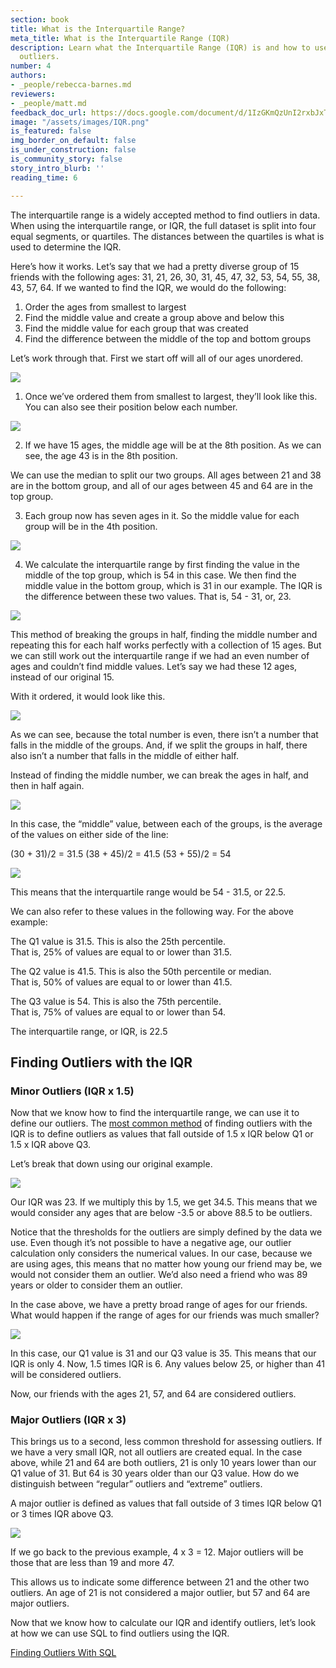 ```yaml
---
section: book
title: What is the Interquartile Range?
meta_title: What is the Interquartile Range (IQR)
description: Learn what the Interquartile Range (IQR) is and how to use it to determine
  outliers.
number: 4
authors:
- _people/rebecca-barnes.md
reviewers:
- _people/matt.md
feedback_doc_url: https://docs.google.com/document/d/1IzGKmQzUnI2rxbJxTfESTe-HFiRwuwNLyicJoKPNaCg/edit?usp=sharing
image: "/assets/images/IQR.png"
is_featured: false
img_border_on_default: false
is_under_construction: false
is_community_story: false
story_intro_blurb: ''
reading_time: 6

---
```

The interquartile range is a widely accepted method to find outliers in data. When using the interquartile range, or IQR, the full dataset is split into four equal segments, or quartiles. The distances between the quartiles is what is used to determine the IQR.

Here’s how it works. Let’s say that we had a pretty diverse group of 15 friends with the following ages: 31, 21, 26, 30, 31, 45, 47, 32, 53, 54, 55, 38, 43, 57, 64. If we wanted to find the IQR, we would do the following:

1. Order the ages from smallest to largest
2. Find the middle value and create a group above and below this
3. Find the middle value for each group that was created
4. Find the difference between the middle of the top and bottom groups

Let’s work through that. First we start off will all of our ages unordered.

![](https://lh5.googleusercontent.com/nDeSsBmZJjhl61DJiAmG9d7av5-CG35ZvfidMForh9VkUGuCksKm0usTtMFqulMUHp1JkZhaOkEDGGcdiH1JWVeIvclpceL9HWLtkUWR1oyreNOw4V7yxc6C__bjRT3gxJS9Y5ig)

1. Once we’ve ordered them from smallest to largest, they’ll look like this. You can also see their position below each number.

![](https://lh6.googleusercontent.com/l2ws87Y1rbu3d-Z6asVILaNuumv_cGuBr6934-DtQ3P2OEr-QRwPJrCAJ7wYNvDbENe2KHIm2o-_4cOGRI5NuB0s9JEkJmh_vcTp486fCIxkc4UDaI6UWJtQEqZtpTzOYsJ2tPal)

2. If we have 15 ages, the middle age will be at the 8th position. As we can see, the age 43 is in the 8th position.

We can use the median to split our two groups. All ages between 21 and 38 are in the bottom group, and all of our ages between 45 and 64 are in the top group.

3. Each group now has seven ages in it. So the middle value for each group will be in the 4th position.

![](https://lh5.googleusercontent.com/pN-65MSvmvzOIcfIDTqb62YJcdy5T8Ix9Ea938FTeHOREF1Go8wu4dTgQVGfHMY9mEZ3kLJFgJyIGMDt-5hQn1wremrmVesLpWjUUl7IIqb98cyQTzWhkTHOvZG2m2OlnJdsxdcP)

4. We calculate the interquartile range by first finding the value in the middle of the top group, which is 54 in this case. We then find the middle value in the bottom group, which is 31 in our example. The IQR is the difference between these two values. That is, 54 - 31, or, 23.

![](https://lh3.googleusercontent.com/2LjjyI8BSlgHMxs9K-orraPJKDKE2UtfMW1taTakM8Wq3T1MPpfYOAYK8SyHD8NC0_8Xfgod8jWEAbVUgkPcVnsxHj5wmK6zkA1hokEd-osj0WZrm8AGBXxl4RslGdbbJS9IT5rz)

This method of breaking the groups in half, finding the middle number and repeating this for each half works perfectly with a collection of 15 ages. But we can still work out the interquartile range if we had an even number of ages and couldn’t find middle values. Let’s say we had these 12 ages, instead of our original 15.

With it ordered, it would look like this.

![](https://lh4.googleusercontent.com/FugAjUamvQ5IdlnCYK1uPe-mBM9o4NPxGOEvpyNCFEbmP_C0g5Cx0nYQnsRR4HLEUwTXFfQHIsmloligxW72V3vbV41iuxbj00qZNSLASnAs_YnUZoAqFeOqCBDygK4v8N4dyZzN)

As we can see, because the total number is even, there isn’t a number that falls in the middle of the groups. And, if we split the groups in half, there also isn’t a number that falls in the middle of either half.

Instead of finding the middle number, we can break the ages in half, and then in half again.

![](https://lh3.googleusercontent.com/brdWyRjuqIyr8zJ615NddnivW0HWrVZl5x1sWyASpoV5VxhQmVlpK14YhhKthNYqQoE2ZUDECrUgS7gjR5RiPsizRepJMGTwCl0ExAjty81LNo6BPLuYwlJhyRZkkiQcD4x7r7us)

In this case, the “middle” value, between each of the groups, is the average of the values on either side of the line:

(30 + 31)/2 = 31.5 (38 + 45)/2 = 41.5 (53 + 55)/2 = 54

![](https://lh6.googleusercontent.com/tGgANYECd6DTSJvQ7oyUDHy26NteGCGiJgwpx9dMmuquFbkp_YCt2U9bXAoSRNemkRsG0VdgJ_oxwK4yPcIkaS64Gan-X1B1I5Ll9SLU9VYLX5jlubqZDfuMLOtV3Zu02auo88Pd)

This means that the interquartile range would be 54 - 31.5, or 22.5.

We can also refer to these values in the following way. For the above example:

The Q1 value is 31.5. This is also the 25th percentile.   
That is, 25% of values are equal to or lower than 31.5.

The Q2 value is 41.5. This is also the 50th percentile or median.   
That is, 50% of values are equal to or lower than 41.5.

The Q3 value is 54. This is also the 75th percentile.   
That is, 75% of values are equal to or lower than 54.

The interquartile range, or IQR, is 22.5

## Finding Outliers with the IQR

### Minor Outliers (IQR x 1.5)

Now that we know how to find the interquartile range, we can use it to define our outliers. The [most common method](https://math.stackexchange.com/questions/966331/why-john-tukey-set-1-5-iqr-to-detect-outliers-instead-of-1-or-2) of finding outliers with the IQR is to define outliers as values that fall outside of 1.5 x IQR below Q1 or 1.5 x IQR above Q3.

Let’s break that down using our original example.

![](https://lh6.googleusercontent.com/GqSCvBR6_u2e3GM-bGS8aJRtMdkk3xwPD1t9SvmIn4Vs9xIZPe8BjvJf_2IG1M4Tx_GEBctQKEja8zz9YYPkLAwjH0p84OoAO0Y4FjYLuGlv9jAoddwOuCjDquPZJkG5N0zRY2U7)

Our IQR was 23. If we multiply this by 1.5, we get 34.5. This means that we would consider any ages that are below -3.5 or above 88.5 to be outliers.

Notice that the thresholds for the outliers are simply defined by the data we use. Even though it’s not possible to have a negative age, our outlier calculation only considers the numerical values. In our case, because we are using ages, this means that no matter how young our friend may be, we would not consider them an outlier. We’d also need a friend who was 89 years or older to consider them an outlier.

In the case above, we have a pretty broad range of ages for our friends. What would happen if the range of ages for our friends was much smaller?

![](https://lh5.googleusercontent.com/jHYaC0UYHOf3oYnaUf7T48CVRvpsUuLHwwgwXtq0MBO0KtQajzboLEcXKrthOXe2AhVuhP0KNy1wk6lr-Ss__Bfmtd_i4_NJ4axYIsDRz_dn-CdwdM13NN4d2C4p5HnSeBgJWYjn)

In this case, our Q1 value is 31 and our Q3 value is 35. This means that our IQR is only 4. Now, 1.5 times IQR is 6. Any values below 25, or higher than 41 will be considered outliers.

Now, our friends with the ages 21, 57, and 64 are considered outliers.

### Major Outliers (IQR x 3)

This brings us to a second, less common threshold for assessing outliers. If we have a very small IQR, not all outliers are created equal. In the case above, while 21 and 64 are both outliers, 21 is only 10 years lower than our Q1 value of 31. But 64 is 30 years older than our Q3 value. How do we distinguish between “regular” outliers and “extreme” outliers.

A major outlier is defined as values that fall outside of 3 times IQR below Q1 or 3 times IQR above Q3.

![](https://lh5.googleusercontent.com/ecIV8lZI_dnLMGVtGLBjU8_TV3d-xGPN6Ae8FasG46emwHFjMK21cY8YnMtNTr3-9SNe3z2iGjFTK5PPAzCddXXHJTsRd7OJNK06-sxfP6qZmXXjUom_lnhnMGnyGqUuYtIvp1i3)

If we go back to the previous example, 4 x 3 = 12. Major outliers will be those that are less than 19 and more 47.

This allows us to indicate some difference between 21 and the other two outliers. An age of 21 is not considered a major outlier, but 57 and 64 are major outliers.

Now that we know how to calculate our IQR and identify outliers, let’s look at how we can use SQL to find outliers using the IQR.

[Finding Outliers With SQL](https://dataschool.com/how-to-teach-people-sql/how-to-find-outliers-with-sql/)